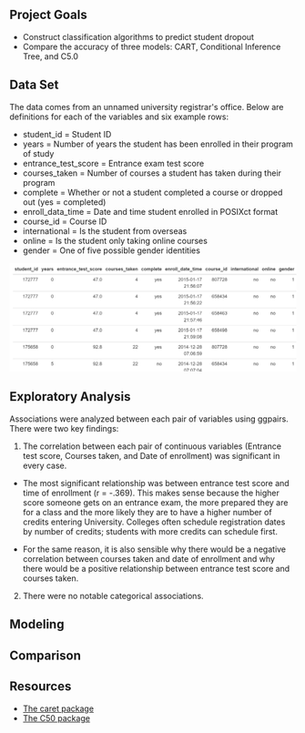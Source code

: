 ## Project Goals

* Construct classification algorithms to predict student dropout
* Compare the accuracy of three models: CART, Conditional Inference Tree, and C5.0

## Data Set
The data comes from an unnamed university registrar's office. 
Below are definitions for each of the variables and six example rows:

* student_id = Student ID
* years = Number of years the student has been enrolled in their program of study
* entrance_test_score = Entrance exam test score
* courses_taken = Number of courses a student has taken during their program
* complete = Whether or not a student completed a course or dropped out (yes = completed)
* enroll_data_time = Date and time student enrolled in POSIXct format
* course_id = Course ID
* international = Is the student from overseas
* online = Is the student only taking online courses
* gender = One of five possible gender identities

![](sampledata.png)

## Exploratory Analysis

Associations were analyzed between each pair of variables using ggpairs. There were two key findings:

1. The correlation between each pair of continuous variables (Entrance test score, Courses taken, and Date of enrollment) was significant in every case. 

  * The most significant relationship was between entrance test score and time of enrollment (r = -.369). This makes sense because the higher score someone gets on an entrance exam, the more prepared they are for a class and the more likely they are to have a higher number of credits entering University. Colleges often schedule registration dates by number of credits; students with more credits can schedule first.

  * For the same reason, it is also sensible why there would be a negative correlation between courses taken and date of enrollment and why there would be a positive relationship between entrance test score and courses taken.

2. There were no notable categorical associations.

## Modeling

## Comparison



## Resources

* [The caret package](https://topepo.github.io/caret/train-models-by-tag.html)
* [The C50 package](https://topepo.github.io/C5.0/)





